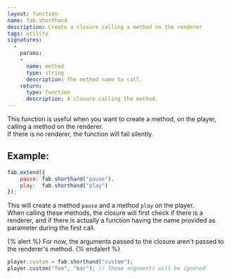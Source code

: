 ```yaml
---
layout: function
name: fab.shorthand
description: Create a closure calling a method on the renderer
tags: utility
signatures:
  -
    params:
    -
      name: method
      type: string
      description: The method name to call.
    return:
      type: function
      description: A closure calling the method.
---
```


This function is useful when you want to create a method, on the player, calling a method on the renderer.  
If there is no renderer, the function will fail silently.

## Example:
```js
fab.extend({
	pause: fab.shorthand("pause"),
	play:  fab.shorthand("play")
});
```

This will create a method `pause` and a method `play` on the player.  
When calling these methods, the closure will first check if there is a renderer, and if there is actually a function having the name provided as parameter during the first call.

{% alert %}
For now, the arguments passed to the closure aren't passed to the renderer's method.
{% endalert %}

```js
player.custom = fab.shorthand("custom");
player.custom("foo", "bar"); // These arguments will be ignored
```